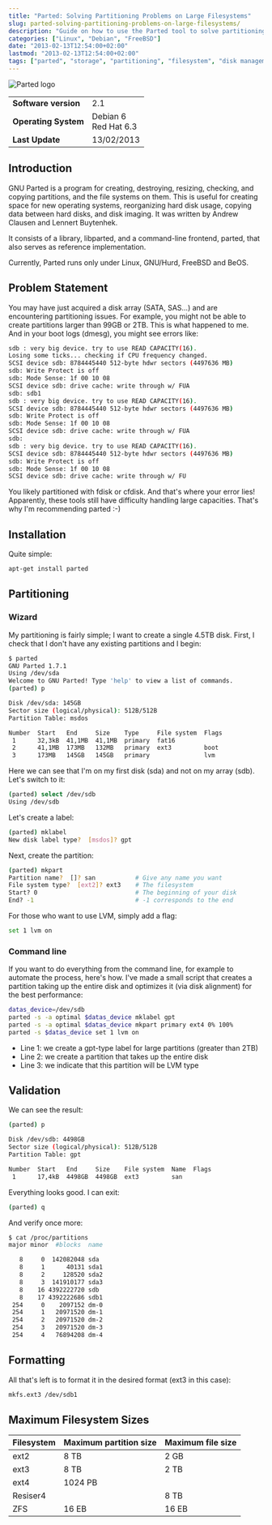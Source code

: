 ```yaml
---
title: "Parted: Solving Partitioning Problems on Large Filesystems"
slug: parted-solving-partitioning-problems-on-large-filesystems/
description: "Guide on how to use the Parted tool to solve partitioning issues with large filesystems and disks over 2TB, with commands and examples for proper partitioning."
categories: ["Linux", "Debian", "FreeBSD"]
date: "2013-02-13T12:54:00+02:00"
lastmod: "2013-02-13T12:54:00+02:00"
tags: ["parted", "storage", "partitioning", "filesystem", "disk management", "large disks"]
---
```


![Parted logo](../../static/images/parted_logo.avif)


|||
|---|---|
|**Software version**|2.1|
|**Operating System**|Debian 6<br>Red Hat 6.3|
|**Last Update**|13/02/2013|


## Introduction

GNU Parted is a program for creating, destroying, resizing, checking, and copying partitions, and the file systems on them. This is useful for creating space for new operating systems, reorganizing hard disk usage, copying data between hard disks, and disk imaging. It was written by Andrew Clausen and Lennert Buytenhek.

It consists of a library, libparted, and a command-line frontend, parted, that also serves as reference implementation.

Currently, Parted runs only under Linux, GNU/Hurd, FreeBSD and BeOS.

## Problem Statement

You may have just acquired a disk array (SATA, SAS...) and are encountering partitioning issues. For example, you might not be able to create partitions larger than 99GB or 2TB. This is what happened to me. And in your boot logs (dmesg), you might see errors like:

```bash
sdb : very big device. try to use READ CAPACITY(16).
Losing some ticks... checking if CPU frequency changed.
SCSI device sdb: 8784445440 512-byte hdwr sectors (4497636 MB)
sdb: Write Protect is off
sdb: Mode Sense: 1f 00 10 08
SCSI device sdb: drive cache: write through w/ FUA
sdb: sdb1
sdb : very big device. try to use READ CAPACITY(16).
SCSI device sdb: 8784445440 512-byte hdwr sectors (4497636 MB)
sdb: Write Protect is off
sdb: Mode Sense: 1f 00 10 08
SCSI device sdb: drive cache: write through w/ FUA
sdb:
sdb : very big device. try to use READ CAPACITY(16).
SCSI device sdb: 8784445440 512-byte hdwr sectors (4497636 MB)
sdb: Write Protect is off
sdb: Mode Sense: 1f 00 10 08
SCSI device sdb: drive cache: write through w/ FU
```

You likely partitioned with fdisk or cfdisk. And that's where your error lies! Apparently, these tools still have difficulty handling large capacities. That's why I'm recommending parted :-)

## Installation

Quite simple:

```bash
apt-get install parted
```

## Partitioning

### Wizard

My partitioning is fairly simple; I want to create a single 4.5TB disk. First, I check that I don't have any existing partitions and I begin:

```bash
$ parted 
GNU Parted 1.7.1
Using /dev/sda
Welcome to GNU Parted! Type 'help' to view a list of commands.
(parted) p                                                                

Disk /dev/sda: 145GB
Sector size (logical/physical): 512B/512B
Partition Table: msdos

Number  Start   End     Size    Type     File system  Flags
 1      32,3kB  41,1MB  41,1MB  primary  fat16             
 2      41,1MB  173MB   132MB   primary  ext3         boot 
 3      173MB   145GB   145GB   primary               lvm
```

Here we can see that I'm on my first disk (sda) and not on my array (sdb). Let's switch to it:

```bash
(parted) select /dev/sdb                                                  
Using /dev/sdb
```

Let's create a label:

```bash
(parted) mklabel
New disk label type?  [msdos]? gpt
```

Next, create the partition:

```bash
(parted) mkpart                                                           
Partition name?  []? san           # Give any name you want
File system type?  [ext2]? ext3    # The filesystem        
Start? 0                           # The beginning of your disk                        
End? -1                            # -1 corresponds to the end
```

For those who want to use LVM, simply add a flag:

```bash
set 1 lvm on
```

### Command line

If you want to do everything from the command line, for example to automate the process, here's how. I've made a small script that creates a partition taking up the entire disk and optimizes it (via disk alignment) for the best performance:

```bash
datas_device=/dev/sdb
parted -s -a optimal $datas_device mklabel gpt
parted -s -a optimal $datas_device mkpart primary ext4 0% 100%
parted -s $datas_device set 1 lvm on
```

* Line 1: we create a gpt-type label for large partitions (greater than 2TB)
* Line 2: we create a partition that takes up the entire disk
* Line 3: we indicate that this partition will be LVM type

## Validation

We can see the result:

```bash
(parted) p                                                                

Disk /dev/sdb: 4498GB
Sector size (logical/physical): 512B/512B
Partition Table: gpt

Number  Start   End     Size    File system  Name  Flags
 1      17,4kB  4498GB  4498GB  ext3         san
```

Everything looks good. I can exit:

```bash
(parted) q
```

And verify once more:

```bash
$ cat /proc/partitions 
major minor  #blocks  name

   8     0  142082048 sda
   8     1      40131 sda1
   8     2     128520 sda2
   8     3  141910177 sda3
   8    16 4392222720 sdb
   8    17 4392222686 sdb1
 254     0    2097152 dm-0
 254     1   20971520 dm-1
 254     2   20971520 dm-2
 254     3   20971520 dm-3
 254     4   76894208 dm-4
```

## Formatting

All that's left is to format it in the desired format (ext3 in this case):

```bash
mkfs.ext3 /dev/sdb1
```

## Maximum Filesystem Sizes


|Filesystem|Maximum partition size|Maximum file size|
|----------|----------------------|-----------------|
|ext2|8 TB|2 GB|
|ext3|8 TB|2 TB|
|ext4|1024 PB||
|Resiser4||8 TB|
|ZFS|16 EB|16 EB|

